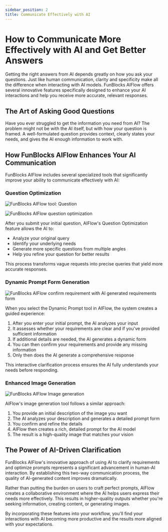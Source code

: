 ```yaml
---
sidebar_position: 2
title: Communicate Effectively with AI
---
```


# How to Communicate More Effectively with AI and Get Better Answers

Getting the right answers from AI depends greatly on how you ask your questions. Just like human communication, clarity and specificity make all the difference when interacting with AI models. FunBlocks AIFlow offers several innovative features specifically designed to enhance your AI interactions and help you receive more accurate, relevant responses.

## The Art of Asking Good Questions

Have you ever struggled to get the information you need from AI? The problem might not be with the AI itself, but with how your question is framed. A well-formulated question provides context, clearly states your needs, and gives the AI enough information to work with.

## How FunBlocks AIFlow Enhances Your AI Communication

FunBlocks AIFlow includes several specialized tools that significantly improve your ability to communicate effectively with AI:

### Question Optimization

![FunBlocks AIFlow tool: Question](/img/portfolio/fullsize/aiflow_panel_question.png)

![FunBlocks AIFlow question optimization](/img/portfolio/fullsize/aiflow_optimize_question.png)

After you submit your initial question, AIFlow's Question Optimization feature allows the AI to:
- Analyze your original query
- Identify your underlying needs
- Generate more specific questions from multiple angles
- Help you refine your question for better results

This process transforms vague requests into precise queries that yield more accurate responses.

### Dynamic Prompt Form Generation

![FunBlocks AIFlow confirm requirement with AI generated requirements form](/img/portfolio/fullsize/aiflow_dynamic_form.png)

When you select the Dynamic Prompt tool in AIFlow, the system creates a guided experience:
1. After you enter your initial prompt, the AI analyzes your input
2. It assesses whether your requirements are clear and if you've provided sufficient information
3. If additional details are needed, the AI generates a dynamic form
4. You can then confirm your requirements and provide any missing information
5. Only then does the AI generate a comprehensive response

This interactive clarification process ensures the AI fully understands your needs before responding.

### Enhanced Image Generation

![FunBlocks AIFlow Image generation](/img/portfolio/fullsize/aiflow_optimize_prompt.png)

AIFlow's image generation tool follows a similar approach:
1. You provide an initial description of the image you want
2. The AI analyzes your description and generates a detailed prompt form
3. You confirm and refine the details
4. AIFlow then creates a rich, detailed prompt for the AI model
5. The result is a high-quality image that matches your vision

## The Power of AI-Driven Clarification

FunBlocks AIFlow's innovative approach of using AI to clarify requirements and optimize prompts represents a significant advancement in human-AI interaction. By establishing this two-way communication process, the quality of AI-generated content improves dramatically.

Rather than putting the burden on users to craft perfect prompts, AIFlow creates a collaborative environment where the AI helps users express their needs more effectively. This results in higher-quality outputs whether you're seeking information, creating content, or generating images.

By incorporating these features into your workflow, you'll find your interactions with AI becoming more productive and the results more aligned with your expectations.